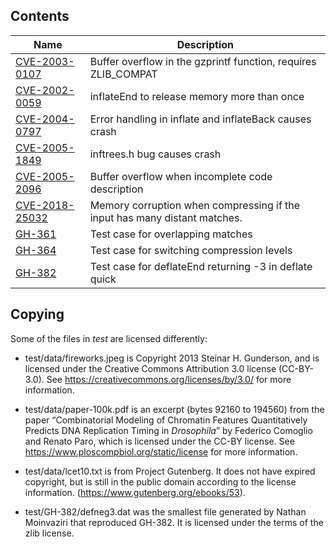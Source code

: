 Contents
--------

|Name|Description|
|-|-|
|[CVE-2003-0107](https://nvd.nist.gov/vuln/detail/CVE-2003-0107)|Buffer overflow in the gzprintf function, requires ZLIB_COMPAT|
|[CVE-2002-0059](https://nvd.nist.gov/vuln/detail/CVE-2002-0059)|inflateEnd to release memory more than once|
|[CVE-2004-0797](https://nvd.nist.gov/vuln/detail/CVE-2004-0797)|Error handling in inflate and inflateBack causes crash|
|[CVE-2005-1849](https://nvd.nist.gov/vuln/detail/CVE-2005-1849)|inftrees.h bug causes crash|
|[CVE-2005-2096](https://nvd.nist.gov/vuln/detail/CVE-2005-2096)|Buffer overflow when incomplete code description|
|[CVE-2018-25032](https://nvd.nist.gov/vuln/detail/CVE-2018-25032)|Memory corruption when compressing if the input has many distant matches.|
|[GH-361](https://github.com/zlib-ng/zlib-ng/issues/361)|Test case for overlapping matches|
|[GH-364](https://github.com/zlib-ng/zlib-ng/issues/364)|Test case for switching compression levels|
|[GH-382](https://github.com/zlib-ng/zlib-ng/issues/382)|Test case for deflateEnd returning -3 in deflate quick|

Copying
-------

Some of the files in _test_ are licensed differently:

 - test/data/fireworks.jpeg is Copyright 2013 Steinar H. Gunderson, and
   is licensed under the Creative Commons Attribution 3.0 license
   (CC-BY-3.0). See https://creativecommons.org/licenses/by/3.0/
   for more information.

 - test/data/paper-100k.pdf is an excerpt (bytes 92160 to 194560) from the paper
   “Combinatorial Modeling of Chromatin Features Quantitatively Predicts DNA
   Replication Timing in _Drosophila_” by Federico Comoglio and Renato Paro,
   which is licensed under the CC-BY license. See
   https://www.ploscompbiol.org/static/license for more information.

 - test/data/lcet10.txt is from Project Gutenberg. It does not have expired
   copyright, but is still in the public domain according to the license information.
   (https://www.gutenberg.org/ebooks/53).

 - test/GH-382/defneg3.dat was the smallest file generated by Nathan Moinvaziri
   that reproduced GH-382. It is licensed under the terms of the zlib license.
